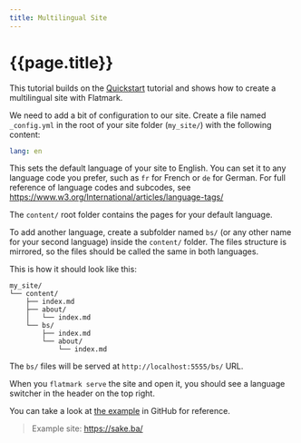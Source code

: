 ```yaml
---
title: Multilingual Site
---
```


# {{page.title}}

This tutorial builds on the [Quickstart](/tutorials/quickstart.html) tutorial 
and shows how to create a multilingual site with Flatmark.

We need to add a bit of configuration to our site.
Create a file named `_config.yml` in the root of your site folder (`my_site/`) with the following content:

```yaml
lang: en
```
This sets the default language of your site to English.
You can set it to any language code you prefer, such as `fr` for French or `de` for German.
For full reference of language codes and subcodes, see https://www.w3.org/International/articles/language-tags/

The `content/` root folder contains the pages for your default language.

To add another language, create a subfolder named `bs/` 
(or any other name for your second language) inside the `content/` folder.
The files structure is mirrored, so the files should be called the same in both languages.

This is how it should look like this:
```
my_site/
└── content/
    ├── index.md
    ├── about/
    │   └── index.md
    └── bs/
        ├── index.md
        └── about/
            └── index.md
```

The `bs/` files will be served at `http://localhost:5555/bs/` URL.

When you `flatmark serve` the site and open it,
you should see a language switcher in the header on the top right.

You can take a look at 
[the example](https://github.com/sake92/flatmark/tree/main/examples/multilang)
in GitHub for reference.


> Example site: https://sake.ba/

